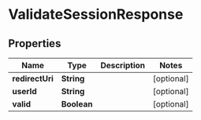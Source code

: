 # ValidateSessionResponse

## Properties
Name | Type | Description | Notes
------------ | ------------- | ------------- | -------------
**redirectUri** | **String** |  |  [optional]
**userId** | **String** |  |  [optional]
**valid** | **Boolean** |  |  [optional]
